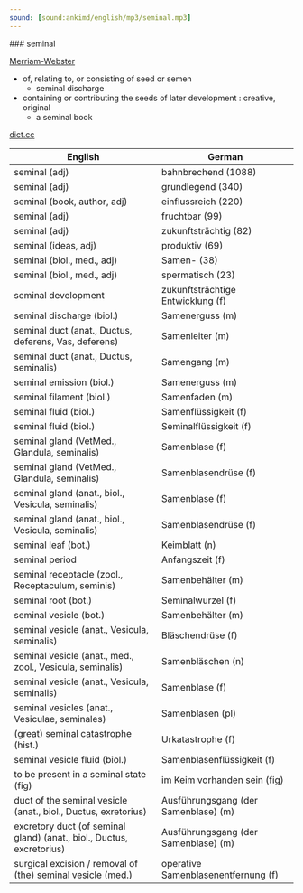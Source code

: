 ```yaml
---
sound: [sound:ankimd/english/mp3/seminal.mp3]
---
```


\### seminal

[Merriam-Webster](https://www.merriam-webster.com/dictionary/seminal)

- of, relating to, or consisting of seed or semen
    - seminal discharge
- containing or contributing the seeds of later development : creative, original
    - a seminal book

[dict.cc](https://www.dict.cc/seminal)

| English        | German       |
| -------------- | ------------ |
| seminal (adj) | bahnbrechend (1088) |
| seminal (adj) | grundlegend (340) |
| seminal (book, author, adj) | einflussreich (220) |
| seminal (adj) | fruchtbar (99) |
| seminal (adj) | zukunftsträchtig (82) |
| seminal (ideas, adj) | produktiv (69) |
| seminal (biol., med., adj) | Samen- (38) |
| seminal (biol., med., adj) | spermatisch (23) |
| seminal development | zukunftsträchtige Entwicklung (f) |
| seminal discharge (biol.) | Samenerguss (m) |
| seminal duct (anat., Ductus, deferens, Vas, deferens) | Samenleiter (m) |
| seminal duct (anat., Ductus, seminalis) | Samengang (m) |
| seminal emission (biol.) | Samenerguss (m) |
| seminal filament (biol.) | Samenfaden (m) |
| seminal fluid (biol.) | Samenflüssigkeit (f) |
| seminal fluid (biol.) | Seminalflüssigkeit (f) |
| seminal gland (VetMed., Glandula, seminalis) | Samenblase (f) |
| seminal gland (VetMed., Glandula, seminalis) | Samenblasendrüse (f) |
| seminal gland (anat., biol., Vesicula, seminalis) | Samenblase (f) |
| seminal gland (anat., biol., Vesicula, seminalis) | Samenblasendrüse (f) |
| seminal leaf (bot.) | Keimblatt (n) |
| seminal period | Anfangszeit (f) |
| seminal receptacle <SR> (zool., Receptaculum, seminis) | Samenbehälter (m) |
| seminal root (bot.) | Seminalwurzel (f) |
| seminal vesicle (bot.) | Samenbehälter (m) |
| seminal vesicle (anat., Vesicula, seminalis) | Bläschendrüse (f) |
| seminal vesicle (anat., med., zool., Vesicula, seminalis) | Samenbläschen (n) |
| seminal vesicle (anat., Vesicula, seminalis) | Samenblase (f) |
| seminal vesicles (anat., Vesiculae, seminales) | Samenblasen (pl) |
| (great) seminal catastrophe (hist.) | Urkatastrophe (f) |
| seminal vesicle fluid <SVF> (biol.) | Samenblasenflüssigkeit (f) |
| to be present in a seminal state (fig) | im Keim vorhanden sein (fig) |
| duct of the seminal vesicle (anat., biol., Ductus, exretorius) | Ausführungsgang (der Samenblase) (m) |
| excretory duct (of seminal gland) (anat., biol., Ductus, excretorius) | Ausführungsgang (der Samenblase) (m) |
| surgical excision / removal of (the) seminal vesicle (med.) | operative Samenblasenentfernung (f) |
